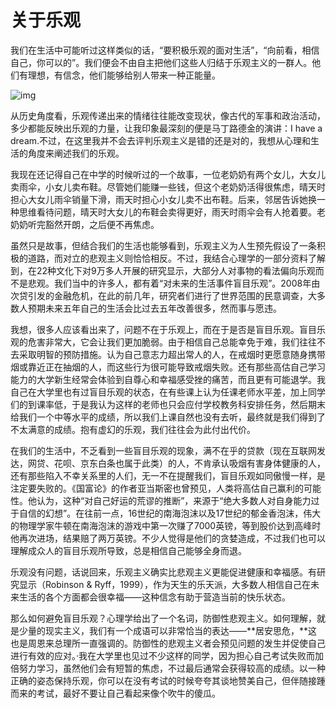 # 关于乐观

我们在生活中可能听过这样类似的话，“要积极乐观的面对生活”，“向前看，相信自己，你可以的”。我们便会不由自主把他们这些人归结于乐观主义的一群人。他们有理想，有信念，他们能够给别人带来一种正能量。

![img](https://upload-images.jianshu.io/upload_images/4199038-f9abb589a6b22580.png?imageMogr2/auto-orient/strip%7CimageView2/2/w/1240)

从历史角度看，乐观传递出来的情绪往往能改变现状，像古代的军事和政治活动，多少都能反映出乐观的力量，让我印象最深刻的便是马丁路德金的演讲：I have a dream.不过，在这里我并不会去评判乐观主义是错的还是对的，我想从心理和生活的角度来阐述我们的乐观。

我现在还记得自己在中学的时候听过的一个故事，一位老奶奶有两个女儿，大女儿卖雨伞，小女儿卖布鞋。尽管她们能赚一些钱，但这个老奶奶活得很焦虑，晴天时担心大女儿雨伞销量下滑，雨天时担心小女儿卖不出布鞋。后来，邻居告诉她换一种思维看待问题，晴天时大女儿的布鞋会卖得更好，雨天时雨伞会有人抢着要。老奶奶听完豁然开朗，之后便不再焦虑。

虽然只是故事，但结合我们的生活也能够看到，乐观主义为人生预先假设了一条积极的道路，而对立的悲观主义则恰恰相反。不过，我结合心理学的一部分资料了解到，在22种文化下对9万多人开展的研究显示，大部分人对事物的看法偏向乐观而不是悲观。我们当中的许多人，都有着“对未来的生活事件盲目乐观”。2008年由次贷引发的金融危机，在此的前几年，研究者们进行了世界范围的民意调查，大多数人预期未来五年自己的生活会比过去五年改善很多，然而事与愿违。

我想，很多人应该看出来了，问题不在于乐观上，而在于是否是盲目乐观。盲目乐观的危害非常大，它会让我们更加脆弱。由于相信自己总能幸免于难，我们往往不去采取明智的预防措施。认为自己意志力超出常人的人，在戒烟时更愿意随身携带烟或靠近正在抽烟的人，而这些行为很可能导致戒烟失败。还有那些高估自己学习能力的大学新生经常会体验到自尊心和幸福感受挫的痛苦，而且更有可能退学。我自己在大学里也有过盲目乐观的状态，在有些课上认为任课老师水平差，加上同学们的到课率低，于是我认为这样的老师也只会应付学校教务科安排任务，然后期末给我们一个中等水平的成绩，所以我们上课自然也没有去听，最终就是我们得到了不太满意的成绩。抱有虚幻的乐观，我们往往会为此付出代价。

在我们的生活中，不乏看到一些盲目乐观的现象，满不在乎的贷款（现在互联网发达，网贷、花呗、京东白条也属于此类）的人，不肯承认吸烟有害身体健康的人，还有那些陷入不幸关系里的人们，无一不在提醒我们，盲目乐观如同傲慢一样，是注定要失败的。《国富论》的作者亚当斯密也曾预见，人类将高估自己赢利的可能性。他认为，这种“对自己好运的荒谬的推断”，来源于“绝大多数人对自身能力过于自信的幻想”。在往前一点，16世纪的南海泡沫以及17世纪的郁金香泡沫，伟大的物理学家牛顿在南海泡沫的游戏中第一次赚了7000英镑，等到股价达到高峰时他再次进场，结果赔了两万英镑。不少人觉得是他们的贪婪造成，不过我们也可以理解成众人的盲目乐观所导致，总是相信自己能够全身而退。

乐观没有问题，话说回来，乐观主义确实比悲观主义更能促进健康和幸福感。有研究显示（Robinson & Ryff，1999），作为天生的乐天派，大多数人相信自己在未来生活的各个方面都会很幸福——这种信念有助于营造当前的快乐状态。

那么如何避免盲目乐观？心理学给出了一个名词，防御性悲观主义。如何理解，就是少量的现实主义，我们有一个成语可以非常恰当的表达——**居安思危，**这也是周恩来总理所一直强调的。防御性的悲观主义者会预见问题的发生并促使自己进行有效的应对。·我在大学里也见过不少这样的同学，因为担心自己考试失败而加倍努力学习，虽然他们会有短暂的焦虑，不过最后通常会获得较高的成绩。以一种正确的姿态保持乐观，你可以在没有考试的时候夸夸其谈地赞美自己，但伴随接踵而来的考试，最好不要让自己看起来像个吹牛的傻瓜。
